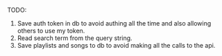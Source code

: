 TODO:
1. Save auth token in db to avoid authing all the time and also allowing others to use my token.
2. Read search term from the query string.
3. Save playlists and songs to db to avoid making all the calls to the api.
